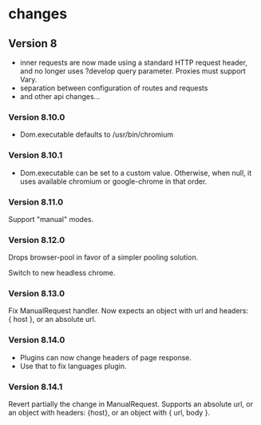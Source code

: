 # changes

## Version 8

- inner requests are now made using a standard HTTP request header,
  and no longer uses ?develop query parameter. Proxies must support Vary.
- separation between configuration of routes and requests
- and other api changes...

### Version 8.10.0

- Dom.executable defaults to /usr/bin/chromium

### Version 8.10.1

- Dom.executable can be set to a custom value.
  Otherwise, when null, it uses available chromium or google-chrome in that order.

### Version 8.11.0

Support "manual" modes.

### Version 8.12.0

Drops browser-pool in favor of a simpler pooling solution.

Switch to new headless chrome.

### Version 8.13.0

Fix ManualRequest handler. Now expects an object with url and headers: { host },
or an absolute url.

### Version 8.14.0

- Plugins can now change headers of page response.
- Use that to fix languages plugin.

### Version 8.14.1

Revert partially the change in ManualRequest.
Supports an absolute url, or an object with headers: {host}, or an object
with { url, body }.
